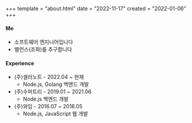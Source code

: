 +++
template = "about.html"
date = "2022-11-17"
created = "2022-01-06"
+++

#### Me
- 소프트웨어 엔지니어입니다
- 밸런스(조화)를 추구합니다

#### Experience
- (주)셀러노트 - 2022.04 ~ 현재
  - Node.js, Golang 백엔드 개발
- (주)수퍼트리 - 2019.01 ~ 2021.06
  - Node.js 백엔드 개발
- (주)와임 - 2016.07 ~ 2018.05
  - Node.js, JavaScript 웹 개발
